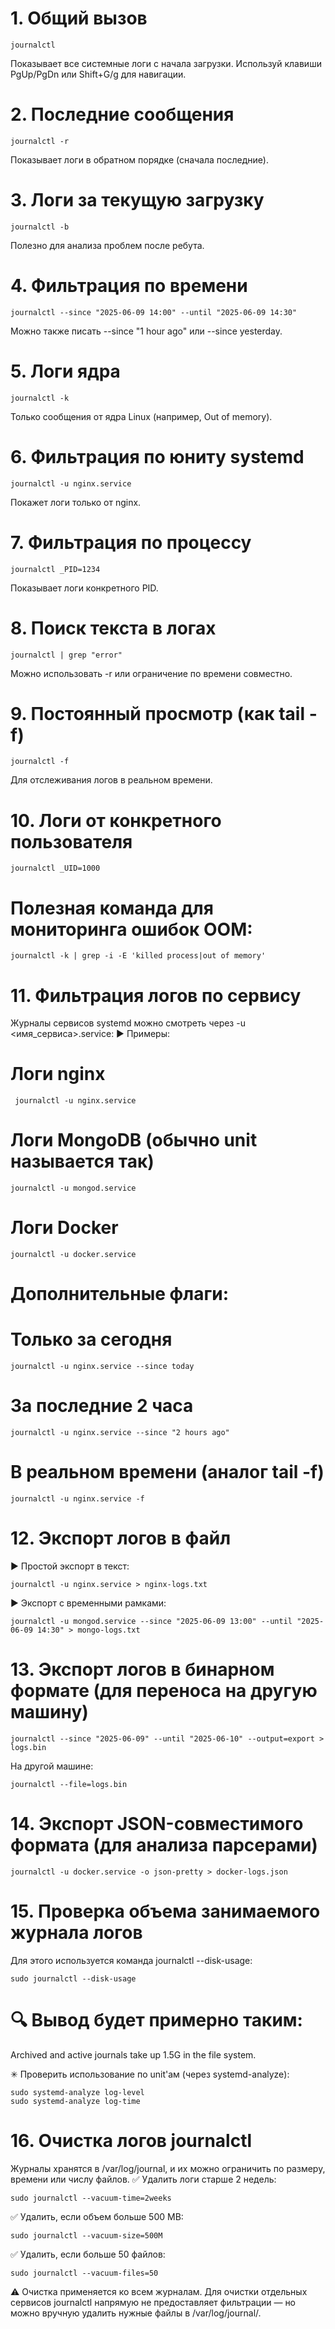 # 1. Общий вызов

    journalctl
Показывает все системные логи с начала загрузки. Используй клавиши PgUp/PgDn или Shift+G/g для навигации.

# 2. Последние сообщения

    journalctl -r
Показывает логи в обратном порядке (сначала последние).

# 3. Логи за текущую загрузку

    journalctl -b
Полезно для анализа проблем после ребута.

# 4. Фильтрация по времени

    journalctl --since "2025-06-09 14:00" --until "2025-06-09 14:30"
Можно также писать --since "1 hour ago" или --since yesterday.

# 5. Логи ядра

    journalctl -k
Только сообщения от ядра Linux (например, Out of memory).

# 6. Фильтрация по юниту systemd

    journalctl -u nginx.service
Покажет логи только от nginx.

# 7. Фильтрация по процессу

    journalctl _PID=1234
Показывает логи конкретного PID.
 
# 8. Поиск текста в логах

    journalctl | grep "error"
Можно использовать -r или ограничение по времени совместно.

# 9. Постоянный просмотр (как tail -f)

    journalctl -f
Для отслеживания логов в реальном времени.

# 10. Логи от конкретного пользователя

    journalctl _UID=1000

# Полезная команда для мониторинга ошибок OOM:

    journalctl -k | grep -i -E 'killed process|out of memory'
# 11. Фильтрация логов по сервису

Журналы сервисов systemd можно смотреть через -u <имя_сервиса>.service:
▶ Примеры:

# Логи nginx
     journalctl -u nginx.service

# Логи MongoDB (обычно unit называется так)
    journalctl -u mongod.service

# Логи Docker
    journalctl -u docker.service

# Дополнительные флаги:

# Только за сегодня
    journalctl -u nginx.service --since today

# За последние 2 часа
    journalctl -u nginx.service --since "2 hours ago"

# В реальном времени (аналог tail -f)
    journalctl -u nginx.service -f

# 12. Экспорт логов в файл
▶ Простой экспорт в текст:

    journalctl -u nginx.service > nginx-logs.txt

▶ Экспорт с временными рамками:

    journalctl -u mongod.service --since "2025-06-09 13:00" --until "2025-06-09 14:30" > mongo-logs.txt

# 13. Экспорт логов в бинарном формате (для переноса на другую машину)

    journalctl --since "2025-06-09" --until "2025-06-10" --output=export > logs.bin

На другой машине:

    journalctl --file=logs.bin

# 14. Экспорт JSON-совместимого формата (для анализа парсерами)

    journalctl -u docker.service -o json-pretty > docker-logs.json
# 15. Проверка объема занимаемого журнала логов

Для этого используется команда journalctl --disk-usage:

    sudo journalctl --disk-usage

# 🔍 Вывод будет примерно таким:

Archived and active journals take up 1.5G in the file system.

✳ Проверить использование по unit'ам (через systemd-analyze):

    sudo systemd-analyze log-level
    sudo systemd-analyze log-time

# 16. Очистка логов journalctl

 Журналы хранятся в /var/log/journal, и их можно ограничить по размеру, времени или числу файлов.
✅ Удалить логи старше 2 недель:

    sudo journalctl --vacuum-time=2weeks

✅ Удалить, если объем больше 500 MB:

    sudo journalctl --vacuum-size=500M

✅ Удалить, если больше 50 файлов:

    sudo journalctl --vacuum-files=50
⚠️ Очистка применяется ко всем журналам. Для очистки отдельных сервисов journalctl напрямую не предоставляет фильтрации — но можно вручную удалить нужные файлы в /var/log/journal/.

